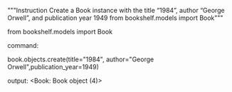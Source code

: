 """Instruction Create a Book instance with the title “1984”, author “George Orwell”, and publication year 1949
from bookshelf.models import Book"""

from bookshelf.models import Book

command:

book.objects.create(title="1984", author="George Orwell",publication_year=1949)

output: <Book: Book object (4)>
